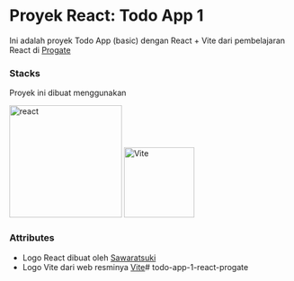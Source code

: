 # Proyek React: Todo App 1

Ini adalah proyek Todo App (basic) dengan React + Vite dari pembelajaran React di [Progate](https://progate.com/)

### Stacks
Proyek ini dibuat menggunakan
<div>
    <img src="https://raw.githubusercontent.com/SAWARATSUKI/KawaiiLogos/main/React/React.png" width="200px" alt="react"/>
    <img src="https://vitejs.dev/logo.svg" width="125px" alt="Vite"/>
</div>

### Attributes
- Logo React dibuat oleh [Sawaratsuki](https://github.com/SAWARATSUKI/KawaiiLogos)
- Logo Vite dari web resminya [Vite](https://vitejs.dev/)#   t o d o - a p p - 1 - r e a c t - p r o g a t e  
 